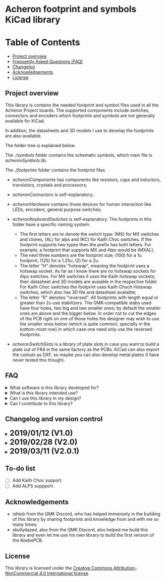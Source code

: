 # Acheron footprint and symbols KiCad library

Table of Contents
=================

  * [Project overview](#project-overview)
  * [Frequently Asked Questions (FAQ)](#faq)
  * [Changelog](#changelog-and-version-control)
  * [Acknowledgements](#Acknowledgements)
  * [License](#license)

## Project overview

This library is contains the needed footprint and symbol files used in all the Acheron Project boards. The supported components include switches, connectors and encoders which footprints and symbols are not generally available for KiCad.

In addition, the datasheets and 3D models I use to develop the footprints are also available.

The folder tree is explained below.

The *./symbols* folder contains the schematic symbols, which main file is *acheronSymbols.lib*.

The *./footprints* folder contains the footprint files.

- *acheronComponents* has components like resistors, caps and inductors, transistors, crystals and processors;

- *acheronConnectors* is self-explanatory;

- *acheronHardware* contains those devices for human interaction like LEDs, encoders, general purpose switches;

- *acheronKeyboardSwitches* is self-explanatory. The footprints in this folder have a specific naming system:

  - The first letters are to denote the switch type: (MX) for MX switches and clones, (AL) for alps and (KC) for Kailh Choc switches. If the footprint supports two types then the prefix has both letters. For example, a footprint that supports MX and Alps would be (MXAL);
  - The next three numbers are the footprint size; (100) for a 1u footprint, (125) for a 1.25u, (2) for a 2u. 
  - The letter "H" denotes "hotswap", meaning the footprint uses a hotswap socket. As far as I know there are no hotswap sockets for Alps switches. For MX switches it uses the Kailh hotswap sockets; their datasheet and 3D models are avaiable in the respective folder. For Kailh Choc switches the footprint uses Kailh Choch Hotswap switches, which also has 3D file and datasheet available;
  - The letter "R" denotes "reversed". All footprints with length equal or greater than 2u use stabilizers. The GMK-compatible stabs used have four holes, two big and two smaller ones; by default the smaller ones are above and the bigger below. In order not to cut the edges of the PCB right on one of those holes the designer may wish to use the smaller ones below (which is quite common, specially in the bottom-most row) in which case one need only use the reversed footprints.

- *acheronSwitchSlots* is a library of plate slots in case you want to build a plate out of FR4 in the same factory as the PCBs. KiCad can also export the cutouts as DXF, so maybe you can also develop metal plates (I have never tested this though).

## FAQ 

<!-------------------------------------------------------------------->

<details><summary> What software is this library developed for? </summary>

> This library is developed for the KiCad platform. I have developed these footprints myself and with help of others.

> Alternatively, I hear some people were able to import KiCad footprints and symbols to Eagle (I have never heard the same was possible for Altium, though). As I never tested this kind of conversion, I cannot guarantee that these footprints will work if convertet to Eagle.

</details>

<!-------------------------------------------------------------------->

<details><summary> What is this library intended use? </summary>

> This library is developed with the express intent of developing keyboard printed circuit boards, specially those belonging to the Acheron Project. For examples, please see my designs like the [SharkPCB](http://github.com/Gondolindrim/SharkPCB), the [ArcticPCB](http://github.com/Gondolindrim/ArcticPCB) and the [KeebsPCB](http://github.com/Gondolindrim/KeebsPCB).

</details>

<!-------------------------------------------------------------------->

<details><summary> Can I use this library in my design? </summary>

> Yes, absolutely! If your project is open-source, feel free to use it as you wish as long as you give me the credit for the footprints. If your project is closed-source please reach out to me via Discord (my username is Gondolindrim#9738), Reddit (u/1861741) or GeekHack (Gondolindrim) and I'll gladly give you a license to use the library.

</details>

<!-------------------------------------------------------------------->

<details><summary> Can I contribute to this library? </summary>

> Of course. Again, you can give me feature requests and report bugs through GitHub itself, Discord (Gondolindrim#9738), Reddit (u/1861741) or GeekHack (Gondolindrim).

</details>

## Changelog and version control

<details>
 <summary> <font size="+2"><b> 2019/01/12 (V1.0) </b></font></summary>
 <p>

 <h6> Initial version commited. </h6>

</p></details>

<!-------------------------------------------------------------------->

<details>
 <summary> <font size="+2"><b> 2019/02/28 (V2.0) </b></font></summary>
 <p>

 <h6> Folders were reorganized. </h6>
 
 <h6> New better README. </h6>

</p></details>

<!-------------------------------------------------------------------->

<details>
 <summary> <font size="+2"><b> 2019/03/11 (V2.0.1) </b></font></summary>
 <p>

 <h6> Folders were reorganized, this time for better portability. </h6>

</p></details>


## To-do list

- [ ] Add Kailh Choc support.
- [ ] Add ALPS suppport.

## Acknowledgements

- ishtob from the QMK Discord, who has helped immensely in the building of this library by sharing footprints and knowledge from and with me so many times;
- skullydazed, also from the QMK Discord, also helped me build this library and even let me use his own library to build the first version of the KeebsPCB.

## License

This library is licensed under the [Creative Commons Attribution-NonCommercial 4.0 International license](https://creativecommons.org/licenses/by-nc/4.0/).



